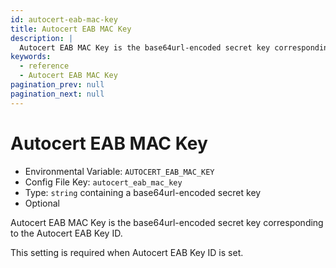 ```yaml
---
id: autocert-eab-mac-key
title: Autocert EAB MAC Key
description: |
  Autocert EAB MAC Key is the base64url-encoded secret key corresponding to the Autocert EAB Key ID.
keywords:
  - reference
  - Autocert EAB MAC Key
pagination_prev: null
pagination_next: null
---
```


# Autocert EAB MAC Key

- Environmental Variable: `AUTOCERT_EAB_MAC_KEY`
- Config File Key: `autocert_eab_mac_key`
- Type: `string` containing a base64url-encoded secret key
- Optional

Autocert EAB MAC Key is the base64url-encoded secret key corresponding to the Autocert EAB Key ID.

This setting is required when Autocert EAB Key ID is set.
